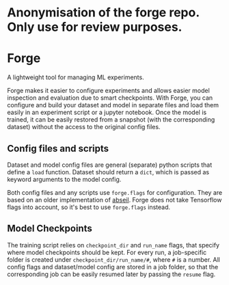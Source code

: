 # Anonymisation of the forge repo. Only use for review purposes.

# Forge
A lightweight tool for managing ML experiments.

Forge makes it easier to configure experiments and allows easier model inspection and evaluation due to smart checkpoints. With Forge, you can configure and build your dataset and model in separate files and load them easily in an experiment script or a jupyter notebook. Once the model is trained, it can be easily restored from a snapshot (with the corresponding dataset) without the access to the original config files.

## Config files and scripts
Dataset and model config files are general (separate) python scripts that define a `load` function. Dataset should return a `dict`, which is passed as keyword arguments to the model config.  

Both config files and any scripts use `forge.flags` for configuration. They are based on an older implementation of [abseil](https://github.com/abseil/abseil-py/tree/master/absl/flags). Forge does not take Tensorflow flags into account, so it's best to use `forge.flags` instead.

## Model Checkpoints
The training script relies on `checkpoint_dir` and `run_name` flags, that specify where model checkpoints should be kept. For every run, a job-specific folder is created under `checkpoint_dir/run_name/#`, where `#` is a number. All config flags and dataset/model config are stored in a job folder, so that the corresponding job can be easily resumed later by passing the `resume` flag.


